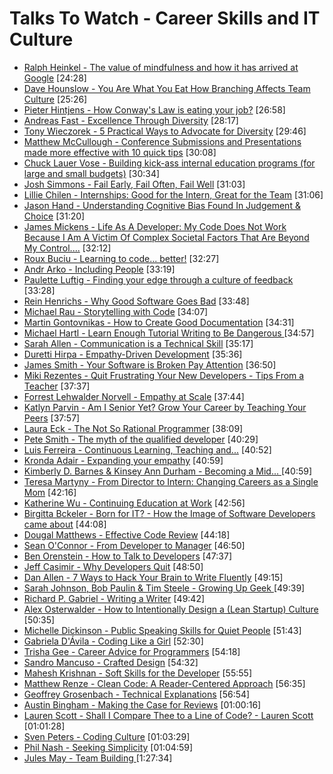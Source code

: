 # Talks To Watch - Career Skills and IT Culture

- [Ralph Heinkel - The value of mindfulness and how it has arrived at Google](https://www.youtube.com/watch?v=8TAJ9ytl9qE) [24:28]
- [Dave Hounslow - You Are What You Eat How Branching Affects Team Culture](https://vimeo.com/162625187) [25:26]
- [Pieter Hintjens - How Conway's Law is eating your job?](https://www.youtube.com/watch?v=7HECD3eLoVo) [26:58]
- [Andreas Fast - Excellence Through Diversity](https://www.youtube.com/watch?v=_mwcreHuqNA) [28:17]
- [Tony Wieczorek - 5 Practical Ways to Advocate for Diversity](https://www.youtube.com/watch?v=zi335PDgL7A) [29:46]
- [Matthew McCullough - Conference Submissions and Presentations made more effective with 10 quick tips](https://www.youtube.com/watch?v=fJz4JJIchaY) [30:08]
- [Chuck Lauer Vose - Building kick-ass internal education programs (for large and small budgets)](https://www.youtube.com/watch?v=LPZmNfhPPOs) [30:34]
- [Josh Simmons - Fail Early, Fail Often, Fail Well](https://www.youtube.com/watch?v=4Xu9zHiGOEc) [31:03]
- [Lillie Chilen - Internships: Good for the Intern, Great for the Team](https://www.youtube.com/watch?v=75LK0MOvyjQ) [31:06]
- [Jason Hand - Understanding Cognitive Bias Found In Judgement & Choice](https://www.youtube.com/watch?v=tnFw-0hpa5A) [31:20]
- [James Mickens - Life As A Developer: My Code Does Not Work Because I Am A Victim Of Complex Societal Factors That Are Beyond My Control....](https://vimeo.com/180568023) [32:12]
- [Roux Buciu - Learning to code... better!](https://www.youtube.com/watch?v=jt93AfS9GYI) [32:27]
- [Andr Arko - Including People](https://www.youtube.com/watch?v=MrPtHogES6k) [33:19]
- [Paulette Luftig - Finding your edge through a culture of feedback](https://www.youtube.com/watch?v=EkLdO-SphxA) [33:28]
- [Rein Henrichs - Why Good Software Goes Bad](https://www.youtube.com/watch?v=JXVHvqbfsNI) [33:48]
- [Michael Rau - Storytelling with Code](https://www.youtube.com/watch?v=B3Bu22XaKGg) [34:07]
- [Martin Gontovnikas - How to Create Good Documentation](https://www.youtube.com/watch?v=lw9R2qMCdqk)  [34:31]
- [Michael Hartl - Learn Enough Tutorial Writing to Be Dangerous ](https://www.youtube.com/watch?v=TpmoxsYeap0) [34:57]
- [Sarah Allen - Communication is a Technical Skill](https://www.youtube.com/watch?v=coye0AllVuY) [35:17]
- [Duretti Hirpa - Empathy-Driven Development](https://www.youtube.com/watch?v=XZJBfMmOEjg)  [35:36]
- [James Smith - Your Software is Broken Pay Attention](https://www.youtube.com/watch?v=F6g_Fx8qqCU) [36:50]
- [Miki Rezentes - Quit Frustrating Your New Developers - Tips From a Teacher](https://www.youtube.com/watch?v=L0cYUD0-XNs) [37:37]
- [Forrest Lehwalder Norvell - Empathy at Scale](https://www.youtube.com/watch?v=5d0y5J8rn4A) [37:44]
- [Katlyn Parvin - Am I Senior Yet? Grow Your Career by Teaching Your Peers](https://www.youtube.com/watch?v=jcTmoOHhG9A) [37:57]
- [Laura Eck - The Not So Rational Programmer](https://www.youtube.com/watch?v=E-5VhMUYmVY)  [38:09]
- [Pete Smith - The myth of the qualified developer](https://vimeo.com/190917544) [40:29]
- [Luis Ferreira - Continuous Learning, Teaching and...](https://www.youtube.com/watch?v=5r5pBg9RMdM) [40:52]
- [Kronda Adair - Expanding your empathy](https://www.youtube.com/watch?v=SsRlx9p3TBM) [40:59]
- [Kimberly D. Barnes & Kinsey Ann Durham - Becoming a Mid... ](https://www.youtube.com/watch?v=i_RisLTNZEY) [40:59]
- [Teresa Martyny - From Director to Intern: Changing Careers as a Single Mom](https://www.youtube.com/watch?v=hZLz9p58ZqU) [42:16]
- [Katherine Wu - Continuing Education at Work](https://www.youtube.com/watch?v=9uRho69xSAI) [42:56]
- [Birgitta Bckeler - Born for IT? - How the Image of Software Developers came about](https://www.youtube.com/watch?v=wk1r4XaWwsM) [44:08]
- [Dougal Matthews - Effective Code Review](https://www.youtube.com/watch?v=uIwl01Nazdg) [44:18]
- [Sean O'Connor - From Developer to Manager](https://www.youtube.com/watch?v=lzBm0r8CxhY) [46:50]
- [Ben Orenstein - How to Talk to Developers](https://www.youtube.com/watch?v=l9JXH7JPjR4)  [47:37]
- [Jeff Casimir - Why Developers Quit](https://www.youtube.com/watch?v=JgEgtKKAabg)  [48:50]
- [Dan Allen - 7 Ways to Hack Your Brain to Write Fluently](https://www.youtube.com/watch?v=r6RXRi5pBXg)  [49:15]
- [Sarah Johnson, Bob Paulin & Tim Steele - Growing Up Geek ](https://www.youtube.com/watch?v=GLU3ARt4GIY) [49:39]
- [Richard P. Gabriel - Writing a Writer](https://www.youtube.com/watch?v=i90BA_QY7xE) [49:42]
- [Alex Osterwalder - How to Intentionally Design a (Lean Startup) Culture](https://www.youtube.com/watch?v=Yw7Me3jOUVg) [50:35]
- [Michelle Dickinson - Public Speaking Skills for Quiet People](https://channel9.msdn.com/Events/Ignite/Microsoft-Ignite-New-Zealand-2015/M316)  [51:43]
- [Gabriela D'Ávila - Coding Like a Girl](https://www.youtube.com/watch?v=cPCm8zpchQ4) [52:30]
- [Trisha Gee - Career Advice for Programmers](https://www.youtube.com/watch?v=LlAn452X4Lc)  [54:18]
- [Sandro Mancuso - Crafted Design](https://vimeo.com/101106002) [54:32]
- [Mahesh Krishnan - Soft Skills for the Developer](https://vimeo.com/188694272) [55:55]
- [Matthew Renze - Clean Code: A Reader-Centered Approach](https://vimeo.com/157710445) [56:35]
- [Geoffrey Grosenbach - Technical Explanations](https://www.youtube.com/watch?v=FpnLCkhv-1g)  [56:54]
- [Austin Bingham - Making the Case for Reviews](https://vimeo.com/105879807) [01:00:16]
- [Lauren Scott - Shall I Compare Thee to a Line of Code? - Lauren Scott](https://vimeo.com/161591675) [01:01:28]
- [Sven Peters - Coding Culture](https://vimeo.com/138873440) [01:03:29]
- [Phil Nash - Seeking Simplicity](https://vimeo.com/157716613) [01:04:59]
- [Jules May - Team Building ](https://www.youtube.com/watch?v=_Bnm9QWWRlA) [1:27:34]




